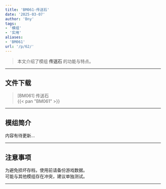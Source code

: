 ```yaml
---
title: 'BM061-传送石'
date: '2025-03-07'
author: 'Bny'
tags:
- '模组'
- '实用'
aliases:
- 'BM061'
url: '/p/62/'
---
```


> 本文介绍了模组 **传送石** 的功能与特点。

---

## 文件下载

> [BM061] 传送石  
{{< pan "BM061" >}}  

---

## 模组简介

>  
内容有待更新...  

---

## 注意事项

>  
为避免损坏存档，使用前请备份游戏数据。  
可能与其他模组存在冲突，建议单独测试。  

---

